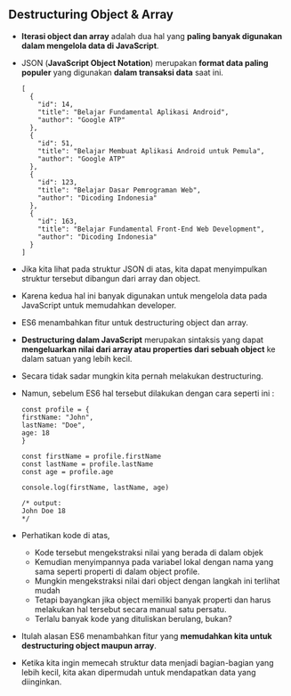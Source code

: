 ## Destructuring Object & Array

- **Iterasi object dan array** adalah dua hal yang **paling banyak digunakan dalam mengelola data di JavaScript**.
- JSON (**JavaScript Object Notation**) merupakan **format data paling populer** yang digunakan **dalam transaksi data** saat ini.
  ```
  [
    {
      "id": 14,
      "title": "Belajar Fundamental Aplikasi Android",
      "author": "Google ATP"
    },
    {
      "id": 51,
      "title": "Belajar Membuat Aplikasi Android untuk Pemula",
      "author": "Google ATP"
    },
    {
      "id": 123,
      "title": "Belajar Dasar Pemrograman Web",
      "author": "Dicoding Indonesia"
    },
    {
      "id": 163,
      "title": "Belajar Fundamental Front-End Web Development",
      "author": "Dicoding Indonesia"
    }
  ]
  ```
- Jika kita lihat pada struktur JSON di atas, kita dapat menyimpulkan struktur tersebut dibangun dari array dan object.
- Karena kedua hal ini banyak digunakan untuk mengelola data pada JavaScript untuk memudahkan developer.
- ES6 menambahkan fitur untuk destructuring object dan array.
- **Destructuring dalam JavaScript** merupakan sintaksis yang dapat **mengeluarkan nilai dari array atau properties dari sebuah object** ke dalam satuan yang lebih kecil.
- Secara tidak sadar mungkin kita pernah melakukan destructuring.
- Namun, sebelum ES6 hal tersebut dilakukan dengan cara seperti ini :

  ```
  const profile = {
  firstName: "John",
  lastName: "Doe",
  age: 18
  }

  const firstName = profile.firstName
  const lastName = profile.lastName
  const age = profile.age

  console.log(firstName, lastName, age)

  /* output:
  John Doe 18
  */
  ```

- Perhatikan kode di atas,

  - Kode tersebut mengekstraksi nilai yang berada di dalam objek
  - Kemudian menyimpannya pada variabel lokal dengan nama yang sama seperti properti di dalam object profile.
  - Mungkin mengekstraksi nilai dari object dengan langkah ini terlihat mudah
  - Tetapi bayangkan jika object memiliki banyak properti dan harus melakukan hal tersebut secara manual satu persatu.
  - Terlalu banyak kode yang dituliskan berulang, bukan?

- Itulah alasan ES6 menambahkan fitur yang **memudahkan kita untuk destructuring object maupun array**.
- Ketika kita ingin memecah struktur data menjadi bagian-bagian yang lebih kecil, kita akan dipermudah untuk mendapatkan data yang diinginkan.
